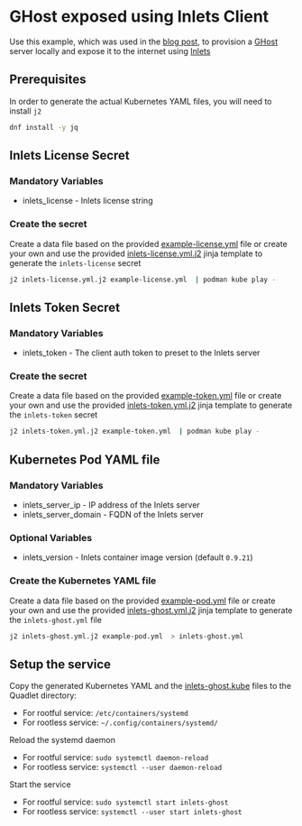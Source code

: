 # GHost exposed using Inlets Client

Use this example, which was used in the [blog post](https://inlets.dev/blog/2023/10/03/client-quadlet.html),
to provision a [GHost](https://ghost.org/) server locally and expose it to the internet using [Inlets](https://inlets.dev/)

## Prerequisites

In order to generate the actual Kubernetes YAML files, you will need to install `j2`

```bash
dnf install -y jq
```

## Inlets License Secret

### Mandatory Variables
- inlets_license - Inlets license string

### Create the secret

Create a data file based on the provided [example-license.yml](./example-license.yml) file or create your own
and use the provided [inlets-license.yml.j2](./inlets-license.yml.j2) jinja template to generate the `inlets-license` secret

```bash
j2 inlets-license.yml.j2 example-license.yml  | podman kube play -
```

## Inlets Token Secret

### Mandatory Variables
- inlets_token - The client auth token to preset to the Inlets server

### Create the secret

Create a data file based on the provided [example-token.yml](./example-token.yml) file or create your own
and use the provided [inlets-token.yml.j2](./inlets-token.yml.j2) jinja template to generate the `inlets-token` secret

```bash
j2 inlets-token.yml.j2 example-token.yml  | podman kube play -
```

## Kubernetes Pod YAML file

### Mandatory Variables
- inlets_server_ip - IP address of the Inlets server
- inlets_server_domain - FQDN of the Inlets server

### Optional Variables
- inlets_version - Inlets container image version (default `0.9.21`)

### Create the Kubernetes YAML file

Create a data file based on the provided [example-pod.yml](./example-pod.yml) file or create your own
and use the provided [inlets-ghost.yml.j2](./inlets-ghost.yml.j2) jinja template to generate the `inlets-ghost.yml` file

```bash
j2 inlets-ghost.yml.j2 example-pod.yml  > inlets-ghost.yml
```

## Setup the service

Copy the generated Kubernetes YAML and the [inlets-ghost.kube](./inlets-ghost.kube) files to the Quadlet directory:
- For rootful service: `/etc/containers/systemd`
- For rootless service: `~/.config/containers/systemd/`

Reload the systemd daemon
- For rootful service: `sudo systemctl daemon-reload`
- For rootless service: `systemctl --user daemon-reload`

Start the service
- For rootful service: `sudo systemctl start inlets-ghost`
- For rootless service: `systemctl --user start inlets-ghost`
